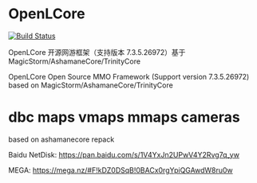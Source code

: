 # OpenLCore 

[![Build Status](https://travis-ci.org/coolzoom/OpenLCore-1.svg?branch=master)](https://travis-ci.org/wow7x/OpenLCore-1)

OpenLCore 开源网游框架（支持版本  7.3.5.26972）基于MagicStorm/AshamaneCore/TrinityCore

OpenLCore Open Source MMO Framework (Support version 7.3.5.26972) based on MagicStorm/AshamaneCore/TrinityCore


# dbc maps vmaps mmaps cameras

based on ashamanecore repack

Baidu NetDisk: https://pan.baidu.com/s/1V4YxJn2UPwV4Y2Rvg7q_yw

MEGA: 		https://mega.nz/#F!kDZ0DSqB!0BACx0rgYpiQGAwdW8ru0w
